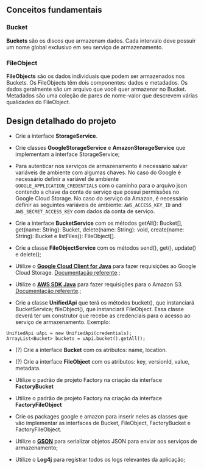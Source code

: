 ## Conceitos fundamentais

### Bucket

**Buckets** são os discos que armazenam dados. Cada intervalo deve possuir um nome global exclusivo em seu serviço de armazenamento.

### FileObject

**FileObjects** são os dados individuais que podem ser armazenados nos Buckets. Os FileObjects têm dois componentes: dados e metadados. Os dados geralmente são um arquivo que você quer armazenar no Bucket. Metadados são uma coleção de pares de nome-valor que descrevem várias qualidades do FileObject.


## Design detalhado do projeto

- Crie a interface **StorageService**.

- Crie classes **GoogleStorageService** e **AmazonStorageService** que implementam a interface StorageService;

- Para autenticar nos serviços de armazenamento é necessário salvar variáveis de ambiente com algumas chaves. No caso do Google é necessário definir a variável de ambiente `GOOGLE_APPLICATION_CREDENTIALS` com o caminho para o arquivo json contendo a chave da conta de serviço que possui permissões no Google Cloud Storage. No caso do serviço da Amazon, é necessário definir as seguintes variáveis de ambiente: `AWS_ACCESS_KEY_ID` and `AWS_SECRET_ACCESS_KEY` com dados da conta de serviço.

- Crie a interface **BucketService** com os métodos getAll(): Bucket[], get(name: String): Bucket, delete(name: String): void, create(name: String): Bucket e listFiles(): FileObject[].

- Crie a classe **FileObjectService** com os métodos  send(), get(), update() e delete();

- Utilize o [**Google Cloud Client for Java**](https://github.com/googleapis/google-cloud-java/tree/master/google-cloud-clients/google-cloud-storage) para fazer requisições ao Google Cloud Storage. [Documentação referente](https://cloud.google.com/storage/docs/reference/libraries#client-libraries-install-java).;

- Utilize o [**AWS SDK Java**](https://github.com/aws/aws-sdk-java) para fazer requisições para o Amazon S3. [Documentação referente](https://docs.aws.amazon.com/sdk-for-java/v1/developer-guide/examples-s3.html).;

- Crie a classe **UnifiedApi** que terá os métodos bucket(), que instanciará BucketService; fileObject(), que instanciará FileObject. Essa classe deverá ter um construtor que recebe as credenciais para o acesso ao serviço de armazenamento.
Exemplo:

```
UnifiedApi uApi = new UnifiedApi(credentials);
ArrayList<Bucket> buckets = uApi.bucket().getAll();
 ```

- (?) Crie a interface **Bucket** com os atributos: name, location.

- (?) Crie a interface **FileObject** com os atributos: key, versionId, value, metadata.

- Utilize o padrão de projeto Factory na criação da interface **FactoryBucket**

- Utilize o padrão de projeto Factory na criação da interface **FactoryFileObject**

- Crie os packages google e amazon para inserir neles as classes que vão implementar as interfaces de Bucket, FileObject, FactoryBucket e FactoryFileObject.

- Utilize o [**GSON**](https://github.com/google/gson) para serializar objetos JSON para enviar aos serviços de armazenamento;

- Utilize o **Log4j** para registrar todos os logs relevantes da aplicação;
